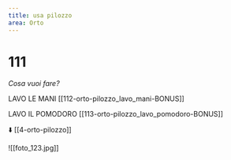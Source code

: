 ```yaml
---
title: usa pilozzo
area: Orto
---
```

# 111
_Cosa vuoi fare?_

LAVO LE MANI [[112-orto-pilozzo_lavo_mani-BONUS]]

LAVO IL POMODORO [[113-orto-pilozzo_lavo_pomodoro-BONUS]]

⬇️ [[4-orto-pilozzo]]

![[foto_123.jpg]]